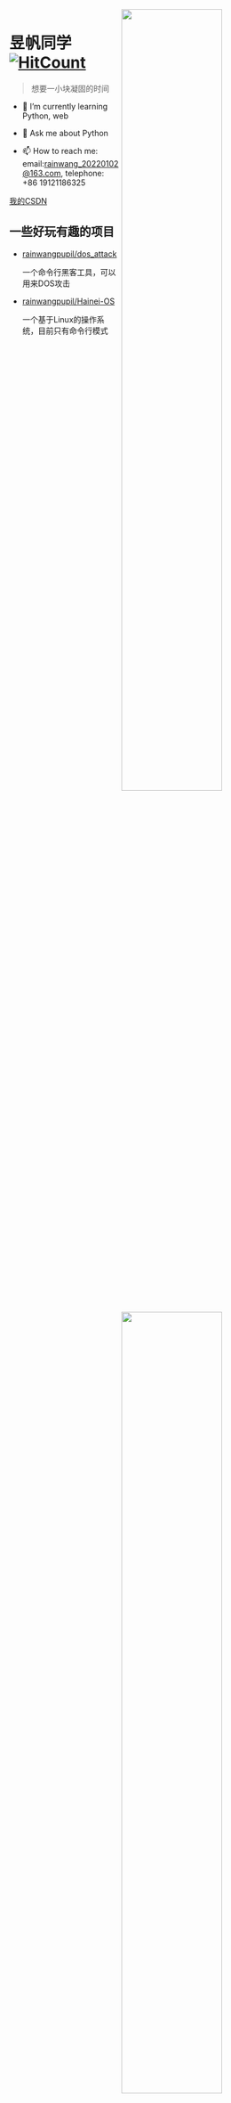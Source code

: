    <img align="right" src="https://github-readme-stats.vercel.app/api/top-langs/?username=rainwangpupil&theme=nord&layout=compact&langs_count=10&hide=jupyter%20notebook&hide_border=true&border_radius=20" width="60%"/> 

   <img align="right" src="https://github-readme-stats.vercel.app/api?username=rainwangpupil&show_icons=true&theme=nord&count_private=true&hide_border=true&border_radius=20" width="60%"/> 

  

 # 昱帆同学 [![HitCount](https://hits.dwyl.com/rainwangpupil/rainwangpupil.svg?style=flat-square)](http://hits.dwyl.com/rainwangpupil/rainwangpupil) 

 > 想要一小块凝固的时间 

 

 - 🌱 I’m currently learning Python, web

  - 💬 Ask me about Python 

 - 📫 How to reach me: email:rainwang_20220102@163.com, telephone: +86 19121186325

 [我的CSDN](https://blog.csdn.net/Lucky_pupil)

## 一些好玩有趣的项目

- [rainwangpupil/dos_attack](https://github.com/rainwangpupil/dos_attack)

   一个命令行黑客工具，可以用来DOS攻击
   
- [rainwangpupil/Hainei-OS](https://github.com/rainwangpupil/dos_attack)

   一个基于Linux的操作系统，目前只有命令行模式
